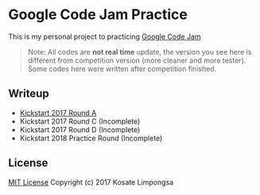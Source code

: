 # Google Code Jam Practice

This is my personal project to practicing [Google Code Jam](https://code.google.com/codejam/)

> Note: All codes are **not real time** update, the version you see here is different from competition version (more cleaner and more tester). Some codes here were written after competition finished.

## Writeup

- [Kickstart 2017 Round A](./kickstart/2017-A/Readme.md)
- Kickstart 2017 Round C (Incomplete)
- Kickstart 2017 Round D (Incomplete)
- Kickstart 2018 Practice Round (Incomplete)

## License

[MIT License](LICENSE) Copyright (c) 2017 Kosate Limpongsa